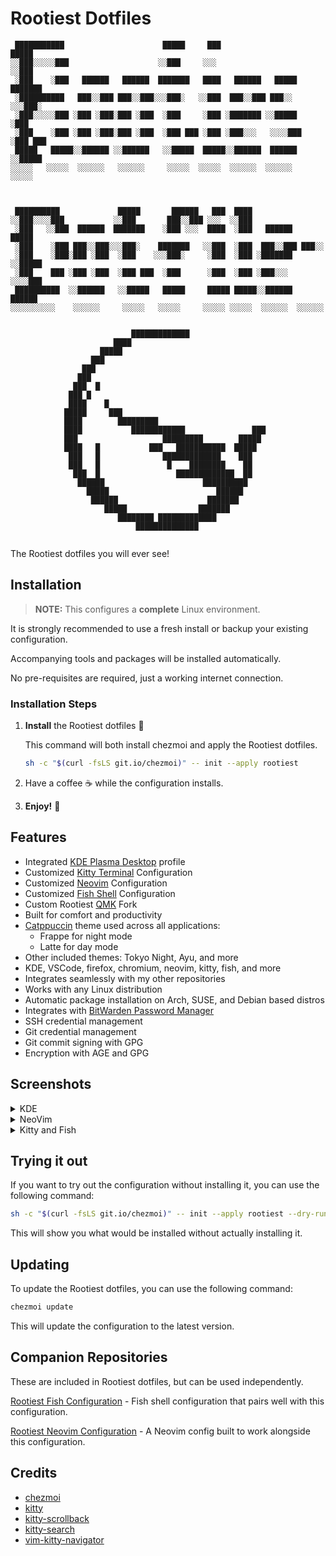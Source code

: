 # Rootiest Dotfiles

```none
 ███████████                      █████     ███                    █████
░░███░░░░░███                    ░░███     ░░░                    ░░███
 ░███    ░███   ██████   ██████  ███████   ████   ██████   █████  ███████
 ░██████████   ███░░███ ███░░███░░░███░   ░░███  ███░░███ ███░░  ░░░███░
 ░███░░░░░███ ░███ ░███░███ ░███  ░███     ░███ ░███████ ░░█████   ░███
 ░███    ░███ ░███ ░███░███ ░███  ░███ ███ ░███ ░███░░░   ░░░░███  ░███ ███
 █████   █████░░██████ ░░██████   ░░█████  █████░░██████  ██████   ░░█████
░░░░░   ░░░░░  ░░░░░░   ░░░░░░     ░░░░░  ░░░░░  ░░░░░░  ░░░░░░     ░░░░░



 ██████████             █████       ██████   ███  ████
░░███░░░░███           ░░███       ███░░███ ░░░  ░░███
 ░███   ░░███  ██████  ███████    ░███ ░░░  ████  ░███   ██████   █████
 ░███    ░███ ███░░███░░░███░    ███████   ░░███  ░███  ███░░███ ███░░
 ░███    ░███░███ ░███  ░███    ░░░███░     ░███  ░███ ░███████ ░░█████
 ░███    ███ ░███ ░███  ░███ ███  ░███      ░███  ░███ ░███░░░   ░░░░███
 ██████████  ░░██████   ░░█████   █████     █████ █████░░██████  ██████
░░░░░░░░░░    ░░░░░░     ░░░░░   ░░░░░     ░░░░░ ░░░░░  ░░░░░░  ░░░░░░


                           █████████████
                       ████
                    █████
                  ███
                ███
               ███
              ███  █
             ███ █
             ████    █
            █████     ███
            ████        █████████
            ████           ████████████               ███
            ███                   █████████        █████
            ████   █           ███   ███████████  █████
             ███   █              █████████████    ███
             ███   █               █    ████████    ██
              ███  █                 █████████████  ██
               ██████                      ██████████
                 █████                        ██████
                  ██████                    ███████
                     █████                ███████
                        ████████ █████████████
                            ██████████████


```

The Rootiest dotfiles you will ever see!

## Installation

> **NOTE:** This configures a **complete** Linux environment.

It is strongly recommended to use a fresh install
or backup your existing configuration.

Accompanying tools and packages will be installed automatically.

No pre-requisites are required, just a working internet connection.

### Installation Steps

1. **Install** the Rootiest dotfiles 📜

   This command will both install chezmoi and apply the Rootiest dotfiles.

   ```bash
   sh -c "$(curl -fsLS git.io/chezmoi)" -- init --apply rootiest
   ```

2. Have a coffee ☕️ while the configuration installs.

3. **Enjoy!** 🎉

## Features

- Integrated [KDE Plasma Desktop](https://kde.org) profile
- Customized [Kitty Terminal](https://sw.kovidgoyal.net/kitty/)
  Configuration
- Customized [Neovim](https://neovim.io/) Configuration
- Customized [Fish Shell](https://fishshell.com/) Configuration
- Custom Rootiest [QMK](https://qmk.fm/) Fork
- Built for comfort and productivity
- [Catppuccin](https://github.com/catppuccin/catppuccin) theme used
  across all applications:
  - Frappe for night mode
  - Latte for day mode
- Other included themes: Tokyo Night, Ayu, and more
- KDE, VSCode, firefox, chromium, neovim, kitty, fish, and more
- Integrates seamlessly with my other repositories
- Works with any Linux distribution
- Automatic package installation on Arch, SUSE, and Debian based distros
- Integrates with [BitWarden Password Manager](https://bitwarden.com/)
- SSH credential management
- Git credential management
- Git commit signing with GPG
- Encryption with AGE and GPG

## Screenshots

<details>
   <summary>KDE</summary>

Night Mode: (default)
![KDE Dark](https://raw.githubusercontent.com/rootiest/dotfiles/main/.screenshots/kde-night.png)

Day Mode:
![KDE Light](https://raw.githubusercontent.com/rootiest/dotfiles/main/.screenshots/kde-day.png)

</details>

<details>
   <summary>NeoVim</summary>

![NeoVim UI](https://raw.githubusercontent.com/rootiest/dotfiles/main/.screenshots/neovim.png)

</details>

<details>
   <summary>Kitty and Fish</summary>

![Kitty and Fish](https://raw.githubusercontent.com/rootiest/dotfiles/main/.screenshots/kitty-fish.png)

</details>

## Trying it out

If you want to try out the configuration without installing it,
you can use the following command:

```bash
sh -c "$(curl -fsLS git.io/chezmoi)" -- init --apply rootiest --dry-run
```

This will show you what would be installed without actually installing it.

## Updating

To update the Rootiest dotfiles,
you can use the following command:

```bash
chezmoi update
```

This will update the configuration to the latest version.

## Companion Repositories

These are included in Rootiest dotfiles, but can be used independently.

[Rootiest Fish Configuration](https://github.com/rootiest/rootiest-fish) -
Fish shell configuration that pairs well with this configuration.

[Rootiest Neovim Configuration](https://github.com/rootiest/rootiest-nvim) -
A Neovim config built to work alongside this configuration.

## Credits

- [chezmoi](https://github.com/twpayne/chezmoi)
- [kitty](https://sw.kovidgoyal.net/kitty/)
- [kitty-scrollback](https://github.com/mikesmithgh/kitty-scrollback.nvim)
- [kitty-search](https://github.com/trygveaa/kitty-kitten-search)
- [vim-kitty-navigator](https://github.com/knubie/vim-kitty-navigator)
